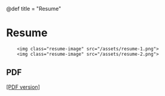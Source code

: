@def title = "Resume"

# Resume

~~~
    <img class="resume-image" src="/assets/resume-1.png">
    <img class="resume-image" src="/assets/resume-2.png">
~~~

## PDF

[[PDF version]](/assets/samuelswatson.pdf)